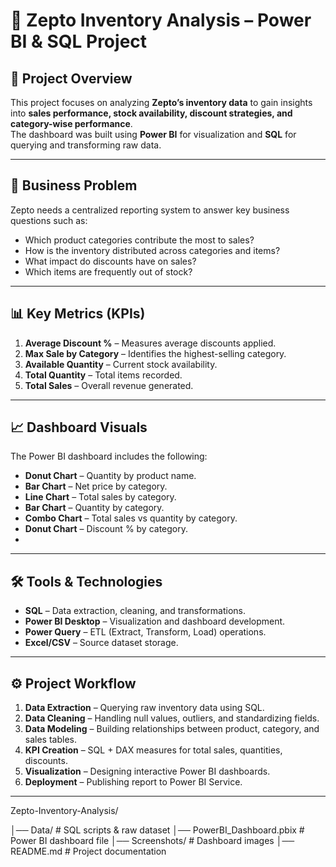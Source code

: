 # 🛒 Zepto Inventory Analysis – Power BI & SQL Project  

## 📌 Project Overview  
This project focuses on analyzing **Zepto’s inventory data** to gain insights into **sales performance, stock availability, discount strategies, and category-wise performance**.  
The dashboard was built using **Power BI** for visualization and **SQL** for querying and transforming raw data.  

---

## 🎯 Business Problem  
Zepto needs a centralized reporting system to answer key business questions such as:  
- Which product categories contribute the most to sales?  
- How is the inventory distributed across categories and items?  
- What impact do discounts have on sales?  
- Which items are frequently out of stock?  

---

## 📊 Key Metrics (KPIs)  
1. **Average Discount %** – Measures average discounts applied.  
2. **Max Sale by Category** – Identifies the highest-selling category.  
3. **Available Quantity** – Current stock availability.  
4. **Total Quantity** – Total items recorded.  
5. **Total Sales** – Overall revenue generated.  

---

## 📈 Dashboard Visuals  
The Power BI dashboard includes the following:  

- **Donut Chart** – Quantity by product name.  
- **Bar Chart** – Net price by category.  
- **Line Chart** – Total sales by category.  
- **Bar Chart** – Quantity by category.  
- **Combo Chart** – Total sales vs quantity by category.  
- **Donut Chart** – Discount % by category.
- 
---

## 🛠️ Tools & Technologies  
- **SQL** – Data extraction, cleaning, and transformations.  
- **Power BI Desktop** – Visualization and dashboard development.  
- **Power Query** – ETL (Extract, Transform, Load) operations.  
- **Excel/CSV** – Source dataset storage.  

---

## ⚙️ Project Workflow  
1. **Data Extraction** – Querying raw inventory data using SQL.  
2. **Data Cleaning** – Handling null values, outliers, and standardizing fields.  
3. **Data Modeling** – Building relationships between product, category, and sales tables.  
4. **KPI Creation** – SQL + DAX measures for total sales, quantities, discounts.  
5. **Visualization** – Designing interactive Power BI dashboards.  
6. **Deployment** – Publishing report to Power BI Service.  

---
Zepto-Inventory-Analysis/

│── Data/                     # SQL scripts & raw dataset
│── PowerBI_Dashboard.pbix    # Power BI dashboard file
│── Screenshots/              # Dashboard images
│── README.md                 # Project documentation

